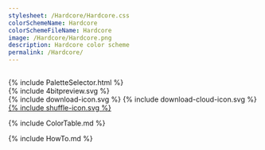 ```yaml
---
stylesheet: /Hardcore/Hardcore.css
colorSchemeName: Hardcore
colorSchemeFileName: Hardcore
image: /Hardcore/Hardcore.png
description: Hardcore color scheme
permalink: /Hardcore/
---
```


<h2 style='text-align:center'>
    <a id='colorSchemeNameLink' href='#'>
        <span class='ColorSchemeFileName' />
    </a>
</h2>

<div class='centeredText'>
{% include PaletteSelector.html %}
</div>

<div class='centeredText'>
{% include 4bitpreview.svg %}
</div>

<div class='centeredText'>
    <a id='downloadSchemeLink' class='padded'>
{% include download-icon.svg %}
    </a>
    <a id='cdnSchemeLink' class='padded'>
{% include download-cloud-icon.svg %}
    </a>
    <a id='feelingLucky' href="javascript:feelingLucky(document.getElementById('themeSelector'))" class='padded'>
{% include shuffle-icon.svg %}
    </a>    
</div>

{% include ColorTable.md %}

{% include HowTo.md %}

